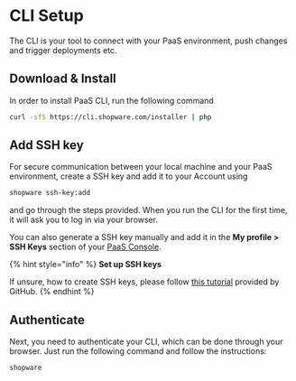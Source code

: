 # CLI Setup

The CLI is your tool to connect with your PaaS environment, push changes and trigger deployments etc.

## Download & Install

In order to install PaaS CLI, run the following command

```sh
curl -sfS https://cli.shopware.com/installer | php
```

## Add SSH key

For secure communication between your local machine and your PaaS environment, create a SSH key and add it to your Account using

```sh
shopware ssh-key:add
```

and go through the steps provided. When you run the CLI for the first time, it will ask you to log in via your browser.

You can also generate a SSH key manually and add it in the **My profile > SSH Keys** section of your [PaaS Console](https://console.shopware.com/).

{% hint style="info" %}
**Set up SSH keys**

If unsure, how to create SSH keys, please follow [this tutorial](https://docs.github.com/en/authentication/connecting-to-github-with-ssh/generating-a-new-ssh-key-and-adding-it-to-the-ssh-agent) provided by GitHub.
{% endhint %}

## Authenticate

Next, you need to authenticate your CLI, which can be done through your browser. Just run the following command and follow the instructions:

```sh
shopware
```
